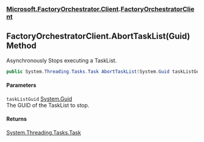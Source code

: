 ### [Microsoft.FactoryOrchestrator.Client](Microsoft_FactoryOrchestrator_Client.md 'Microsoft.FactoryOrchestrator.Client').[FactoryOrchestratorClient](FactoryOrchestratorClient.md 'Microsoft.FactoryOrchestrator.Client.FactoryOrchestratorClient')
## FactoryOrchestratorClient.AbortTaskList(Guid) Method
Asynchronously Stops executing a TaskList.  
```csharp
public System.Threading.Tasks.Task AbortTaskList(System.Guid taskListGuid);
```
#### Parameters
<a name='Microsoft_FactoryOrchestrator_Client_FactoryOrchestratorClient_AbortTaskList(System_Guid)_taskListGuid'></a>
`taskListGuid` [System.Guid](https://docs.microsoft.com/en-us/dotnet/api/System.Guid 'System.Guid')  
The GUID of the TaskList to stop.
  
#### Returns
[System.Threading.Tasks.Task](https://docs.microsoft.com/en-us/dotnet/api/System.Threading.Tasks.Task 'System.Threading.Tasks.Task')  
